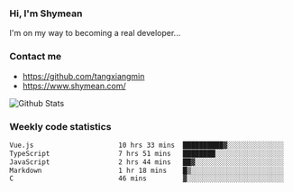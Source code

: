 ### Hi, I'm Shymean

I'm on my way to becoming a real developer...

### Contact me

- <https://github.com/tangxiangmin>
- <https://www.shymean.com/>

![Github Stats](https://github-readme-stats.vercel.app/api?username=tangxiangmin&show_icons=true&theme=dark)


###  Weekly code statistics

<!--START_SECTION:waka-->

```txt
Vue.js                     10 hrs 33 mins  ██████████▓░░░░░░░░░░░░░░   42.18 %
TypeScript                 7 hrs 51 mins   ████████░░░░░░░░░░░░░░░░░   31.40 %
JavaScript                 2 hrs 44 mins   ██▓░░░░░░░░░░░░░░░░░░░░░░   10.99 %
Markdown                   1 hr 18 mins    █▒░░░░░░░░░░░░░░░░░░░░░░░   05.23 %
C                          46 mins         ▓░░░░░░░░░░░░░░░░░░░░░░░░   03.08 %
```

<!--END_SECTION:waka-->